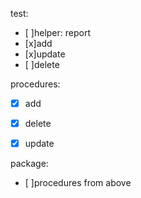 test:
- [ ]helper: report
- [x]add
- [x]update
- [ ]delete

procedures:
- [x]	add
- [x]	delete
- [x]	update
	

package:
- [ ]procedures from above
	
